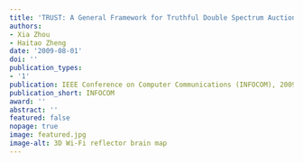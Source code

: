 ```yaml
---
title: 'TRUST: A General Framework for Truthful Double Spectrum Auctions'
authors:
- Xia Zhou
- Haitao Zheng
date: '2009-08-01'
doi: ''
publication_types:
- '1'
publication: IEEE Conference on Computer Communications (INFOCOM), 2009
publication_short: INFOCOM
award: ''
abstract: ''
featured: false
nopage: true
image: featured.jpg
image-alt: 3D Wi-Fi reflector brain map
---
```

